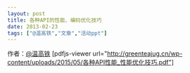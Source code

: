 ```yaml
---
layout: post
title: 各种API的性能、编码优化技巧
date: 2013-02-23
tags: ["@温高铁","文章","活动ppt"]
---
```


作者：[@温高铁](http://weibo.com/wengaotie)
[pdfjs-viewer url="http://greenteajug.cn/wp-content/uploads/2015/05/各种API性能_性能优化技巧.pdf"]
